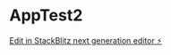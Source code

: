 # AppTest2

[Edit in StackBlitz next generation editor ⚡️](https://stackblitz.com/~/github.com/yguerdat/AppTest2)
